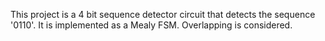 This project is a 4 bit sequence detector circuit that detects the sequence '0110'. It is implemented as a Mealy FSM. Overlapping is considered.
